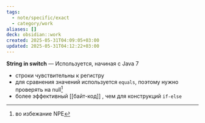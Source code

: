 ```yaml
---
tags:
  - note/specific/exact
  - category/work
aliases: []
deck: obsidian::work
created: 2025-05-31T04:09:05+03:00
updated: 2025-05-31T04:12:22+03:00
---
```


**String in switch**
—
Используется, начиная с Java 7
- строки чувствительны к регистру
- для сравнения значений используется `equals`, поэтому нужно проверять на null[^1]
- более эффективный [[байт-код]] , чем для конструкций `if-else`

[^1]: во избежание NPE
